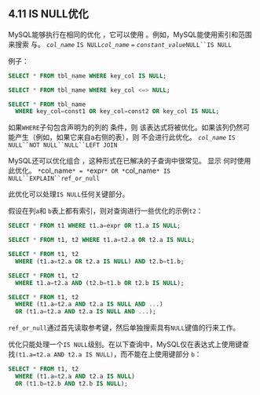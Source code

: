 ## 4.11 IS NULL优化

MySQL能够执行在相同的优化 ，它可以使用 。例如，MySQL能使用索引和范围来搜索 与。 *`col_name`* `IS NULL`*`col_name`* `=` *`constant_value`*`NULL``IS NULL`

例子：

```sql
SELECT * FROM tbl_name WHERE key_col IS NULL;

SELECT * FROM tbl_name WHERE key_col <=> NULL;

SELECT * FROM tbl_name
  WHERE key_col=const1 OR key_col=const2 OR key_col IS NULL;
```

如果`WHERE`子句包含声明为的列的 条件，则 该表达式将被优化。如果该列仍然可能产生（例如，如果它来自a右侧的表），则 不会进行此优化。 *`col_name`* `IS NULL``NOT NULL``NULL``LEFT JOIN`

MySQL还可以优化组合 ，这种形式在已解决的子查询中很常见。 显示 何时使用此优化。 `*`col_name`* = *`expr`* OR *`col_name`* IS NULL``EXPLAIN``ref_or_null`

此优化可以处理`IS NULL`任何关键部分。

假设在列`a`和 `b`表上都有索引，则对查询进行一些优化的示例`t2`：

```sql
SELECT * FROM t1 WHERE t1.a=expr OR t1.a IS NULL;

SELECT * FROM t1, t2 WHERE t1.a=t2.a OR t2.a IS NULL;

SELECT * FROM t1, t2
  WHERE (t1.a=t2.a OR t2.a IS NULL) AND t2.b=t1.b;

SELECT * FROM t1, t2
  WHERE t1.a=t2.a AND (t2.b=t1.b OR t2.b IS NULL);

SELECT * FROM t1, t2
  WHERE (t1.a=t2.a AND t2.a IS NULL AND ...)
  OR (t1.a=t2.a AND t2.a IS NULL AND ...);
```

`ref_or_null`通过首先读取参考键，然后单独搜索具有`NULL`键值的行来工作。

优化只能处理一个`IS NULL`级别。在以下查询中，MySQL仅在表达式上使用键查找`(t1.a=t2.a AND t2.a IS NULL)`，而不能在上使用键部分 `b`：

```sql
SELECT * FROM t1, t2
  WHERE (t1.a=t2.a AND t2.a IS NULL)
  OR (t1.b=t2.b AND t2.b IS NULL);
```

